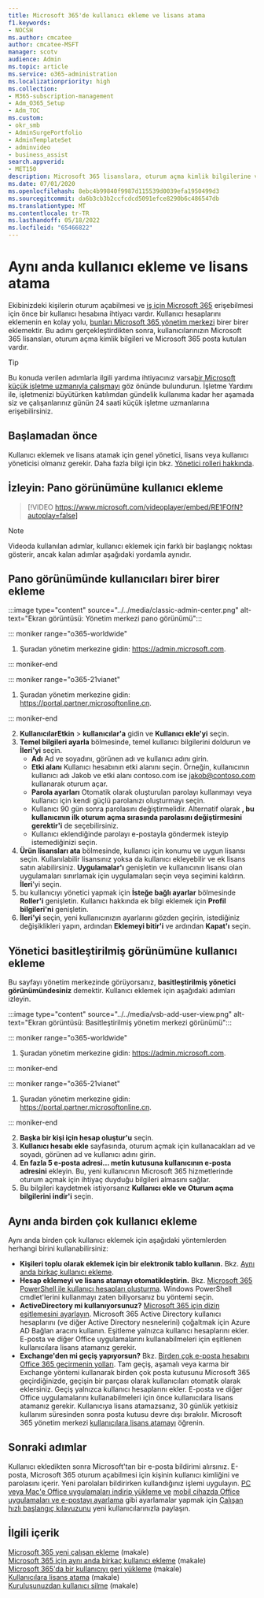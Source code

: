 ```yaml
---
title: Microsoft 365'de kullanıcı ekleme ve lisans atama
f1.keywords:
- NOCSH
ms.author: cmcatee
author: cmcatee-MSFT
manager: scotv
audience: Admin
ms.topic: article
ms.service: o365-administration
ms.localizationpriority: high
ms.collection:
- M365-subscription-management
- Adm_O365_Setup
- Adm_TOC
ms.custom:
- okr_smb
- AdminSurgePortfolio
- AdminTemplateSet
- adminvideo
- business_assist
search.appverid:
- MET150
description: Microsoft 365 lisanslara, oturum açma kimlik bilgilerine ve Microsoft 365 posta kutularına sahip olabilmeleri için her ekip üyesine bir kullanıcı hesabı vermeyi öğrenin.
ms.date: 07/01/2020
ms.openlocfilehash: 8ebc4b99840f9987d115539d0039efa1950499d3
ms.sourcegitcommit: da6b3cb3b2ccfcdcd5091efce8290b6c486547db
ms.translationtype: MT
ms.contentlocale: tr-TR
ms.lasthandoff: 05/18/2022
ms.locfileid: "65466822"
---
```

# <a name="add-users-and-assign-licenses-at-the-same-time"></a>Aynı anda kullanıcı ekleme ve lisans atama

Ekibinizdeki kişilerin oturum açabilmesi ve [iş için Microsoft 365](https://www.microsoft.com/microsoft-365/business) erişebilmesi için önce bir kullanıcı hesabına ihtiyacı vardır. Kullanıcı hesaplarını eklemenin en kolay yolu, <a href="https://go.microsoft.com/fwlink/p/?linkid=2024339" target="_blank">bunları Microsoft 365 yönetim merkezi</a> birer birer eklemektir. Bu adımı gerçekleştirdikten sonra, kullanıcılarınızın Microsoft 365 lisansları, oturum açma kimlik bilgileri ve Microsoft 365 posta kutuları vardır.

> [!TIP]
> Bu konuda verilen adımlarla ilgili yardıma ihtiyacınız varsa[bir Microsoft küçük işletme uzmanıyla çalışmayı](https://go.microsoft.com/fwlink/?linkid=2186871) göz önünde bulundurun. İşletme Yardımı ile, işletmenizi büyütürken katılımdan gündelik kullanıma kadar her aşamada siz ve çalışanlarınız günün 24 saati küçük işletme uzmanlarına erişebilirsiniz.

## <a name="before-you-begin"></a>Başlamadan önce

Kullanıcı eklemek ve lisans atamak için genel yönetici, lisans veya kullanıcı yöneticisi olmanız gerekir. Daha fazla bilgi için bkz. [Yönetici rolleri hakkında](../../admin/add-users/about-admin-roles.md).

## <a name="watch-add-users-in-the-dashboard-view"></a>İzleyin: Pano görünümüne kullanıcı ekleme

> [!VIDEO https://www.microsoft.com/videoplayer/embed/RE1FOfN?autoplay=false]

> [!NOTE]
> Videoda kullanılan adımlar, kullanıcı eklemek için farklı bir başlangıç noktası gösterir, ancak kalan adımlar aşağıdaki yordamla aynıdır.

## <a name="add-users-one-at-a-time-in-the-dashboard-view"></a>Pano görünümünde kullanıcıları birer birer ekleme

:::image type="content" source="../../media/classic-admin-center.png" alt-text="Ekran görüntüsü: Yönetim merkezi pano görünümü":::

::: moniker range="o365-worldwide"

1. Şuradan yönetim merkezine gidin: <https://admin.microsoft.com>.

::: moniker-end

::: moniker range="o365-21vianet"

1. Şuradan yönetim merkezine gidin: <a href="https://go.microsoft.com/fwlink/p/?linkid=850627" target="_blank">https://portal.partner.microsoftonline.cn</a>.

::: moniker-end 

2. **KullanıcılarEtkin** >  **kullanıcılar'a** gidin ve **Kullanıcı ekle'yi** seçin.
3. **Temel bilgileri ayarla** bölmesinde, temel kullanıcı bilgilerini doldurun ve **İleri'yi** seçin.
    - **Adı** Ad ve soyadını, görünen adı ve kullanıcı adını girin.
    - **Etki alanı** Kullanıcı hesabının etki alanını seçin. Örneğin, kullanıcının kullanıcı adı Jakob ve etki alanı contoso.com ise jakob@contoso.com kullanarak oturum açar.
    - **Parola ayarları** Otomatik olarak oluşturulan parolayı kullanmayı veya kullanıcı için kendi güçlü parolanızı oluşturmayı seçin.
    - Kullanıcı 90 gün sonra parolasını değiştirmelidir. Alternatif olarak **, bu kullanıcının ilk oturum açma sırasında parolasını değiştirmesini gerektir'i** de seçebilirsiniz.
    - Kullanıcı eklendiğinde parolayı e-postayla göndermek isteyip istemediğinizi seçin.
4. **Ürün lisansları ata** bölmesinde, kullanıcı için konumu ve uygun lisansı seçin. Kullanılabilir lisansınız yoksa da kullanıcı ekleyebilir ve ek lisans satın alabilirsiniz. **Uygulamalar'ı** genişletin ve kullanıcının lisansı olan uygulamaları sınırlamak için uygulamaları seçin veya seçimini kaldırın. **İleri**'yi seçin.
5. bu kullanıcıyı yönetici yapmak için **İsteğe bağlı ayarlar** bölmesinde **Roller'i** genişletin. Kullanıcı hakkında ek bilgi eklemek için **Profil bilgileri'ni** genişletin.
6. **İleri'yi** seçin, yeni kullanıcınızın ayarlarını gözden geçirin, istediğiniz değişiklikleri yapın, ardından **Eklemeyi bitir'i** ve ardından **Kapat'ı** seçin.

## <a name="add-a-user-in-the-admin-simplified-view"></a>Yönetici basitleştirilmiş görünümüne kullanıcı ekleme

Bu sayfayı yönetim merkezinde görüyorsanız, **basitleştirilmiş yönetici görünümündesiniz** demektir. Kullanıcı eklemek için aşağıdaki adımları izleyin.

:::image type="content" source="../../media/vsb-add-user-view.png" alt-text="Ekran görüntüsü: Basitleştirilmiş yönetim merkezi görünümü":::

::: moniker range="o365-worldwide"

1. Şuradan yönetim merkezine gidin: <https://admin.microsoft.com>.

::: moniker-end

::: moniker range="o365-21vianet"

1. Şuradan yönetim merkezine gidin: <a href="https://go.microsoft.com/fwlink/p/?linkid=850627" target="_blank">https://portal.partner.microsoftonline.cn</a>.

::: moniker-end 

2. **Başka bir kişi için hesap oluştur'u** seçin.
3. **Kullanıcı hesabı ekle** sayfasında, oturum açmak için kullanacakları ad ve soyadı, görünen ad ve kullanıcı adını girin.
4. **En fazla 5 e-posta adresi... metin kutusuna kullanıcının e-posta adresini** ekleyin. Bu, yeni kullanıcının Microsoft 365 hizmetlerinde oturum açmak için ihtiyaç duyduğu bilgileri almasını sağlar.
5. Bu bilgileri kaydetmek istiyorsanız **Kullanıcı ekle** **ve Oturum açma bilgilerini indir'i** seçin.

## <a name="add-multiple-users-at-the-same-time"></a>Aynı anda birden çok kullanıcı ekleme

Aynı anda birden çok kullanıcı eklemek için aşağıdaki yöntemlerden herhangi birini kullanabilirsiniz:

- **Kişileri toplu olarak eklemek için bir elektronik tablo kullanın.** Bkz. [Aynı anda birkaç kullanıcı ekleme](../../enterprise/add-several-users-at-the-same-time.md).
- **Hesap eklemeyi ve lisans atamayı otomatikleştirin.** Bkz. [Microsoft 365 PowerShell ile kullanıcı hesapları oluşturma](../../enterprise/create-user-accounts-with-microsoft-365-powershell.md). Windows PowerShell cmdlet'lerini kullanmayı zaten biliyorsanız bu yöntemi seçin.
- **ActiveDirectory mi kullanıyorsunuz?** [Microsoft 365 için dizin eşitlemesini ayarlayın](../../enterprise/set-up-directory-synchronization.md). Microsoft 365 Active Directory kullanıcı hesaplarını (ve diğer Active Directory nesnelerini) çoğaltmak için Azure AD Bağlan aracını kullanın. Eşitleme yalnızca kullanıcı hesaplarını ekler. E-posta ve diğer Office uygulamalarını kullanabilmeleri için eşitlenen kullanıcılara lisans atamanız gerekir.
- **Exchange'den mi geçiş yapıyorsun?** Bkz. [Birden çok e-posta hesabını Office 365 geçirmenin yolları](/Exchange/mailbox-migration/mailbox-migration). Tam geçiş, aşamalı veya karma bir Exchange yöntemi kullanarak birden çok posta kutusunu Microsoft 365 geçirdiğinizde, geçişin bir parçası olarak kullanıcıları otomatik olarak eklersiniz. Geçiş yalnızca kullanıcı hesaplarını ekler. E-posta ve diğer Office uygulamalarını kullanabilmeleri için önce kullanıcılara lisans atamanız gerekir. Kullanıcıya lisans atamazsanız, 30 günlük yetkisiz kullanım süresinden sonra posta kutusu devre dışı bırakılır. Microsoft 365 yönetim merkezi [kullanıcılara lisans atamayı](../manage/assign-licenses-to-users.md) öğrenin.

## <a name="next-steps"></a>Sonraki adımlar

Kullanıcı ekledikten sonra Microsoft'tan bir e-posta bildirimi alırsınız. E-posta, Microsoft 365 oturum açabilmesi için kişinin kullanıcı kimliğini ve parolasını içerir. Yeni parolaları bildirirken kullandığınız işlemi uygulayın. [PC veya Mac'e Office uygulamaları indirip yükleme ve](https://support.microsoft.com/office/4414eaaf-0478-48be-9c42-23adc4716658) [mobil cihazda Office uygulamaları ve e-postayı ayarlama](https://support.microsoft.com/office/7dabb6cb-0046-40b6-81fe-767e0b1f014f) gibi ayarlamalar yapmak için [Çalışan hızlı başlangıç kılavuzunu](../setup/employee-quick-setup.md) yeni kullanıcılarınızla paylaşın.

## <a name="related-content"></a>İlgili içerik

[Microsoft 365 yeni çalışan ekleme](add-new-employee.md) (makale)\
[Microsoft 365 için aynı anda birkaç kullanıcı ekleme](../../enterprise/add-several-users-at-the-same-time.md) (makale)\
[Microsoft 365'da bir kullanıcıyı geri yükleme](restore-user.md) (makale)\
[Kullanıcılara lisans atama](../manage/assign-licenses-to-users.md) (makale)\
[Kuruluşunuzdan kullanıcı silme](delete-a-user.md) (makale)
